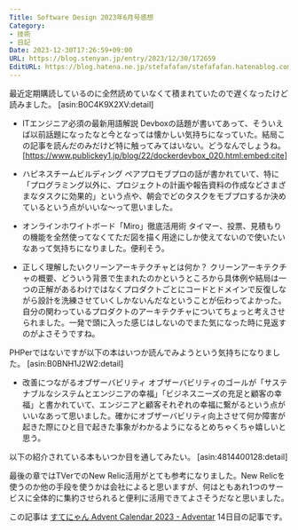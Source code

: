 ```yaml
---
Title: Software Design 2023年6月号感想
Category:
- 技術
- 日記
Date: 2023-12-30T17:26:59+09:00
URL: https://blog.stenyan.jp/entry/2023/12/30/172659
EditURL: https://blog.hatena.ne.jp/stefafafan/stefafafan.hatenablog.com/atom/entry/6801883189070939972
---
```


最近定期購読しているのに全然読めていなくて積まれていたので遅くなったけど読みました。
[asin:B0C4K9X2XV:detail]

* ITエンジニア必須の最新用語解説
Devboxの話題が書いてあって、そういえば以前話題になったなと今となっては懐かしい気持ちになっていた。結局この記事を読んだのみだけど特に触ってみてはいない。どうなんでしょうね。
[https://www.publickey1.jp/blog/22/dockerdevbox_020.html:embed:cite]

* ハピネスチームビルディング
ペアプロモブプロの話が書かれていて、特に「プログラミング以外に、プロジェクトの計画や報告資料の作成などさまざまなタスクに効果的」という点や、朝会でどのタスクをモブプロするか決めているという点がいいな〜って思いました。

* オンラインホワイトボード「Miro」徹底活用術
タイマー、投票、見積もりの機能を全然使ってなくてただ図を描く用途にしか使えてないので使いたいなあって気持ちになりました。便利そう。

* 正しく理解したいクリーンアーキテクチャとは何か？
クリーンアーキテクチャの概要、どういう背景で生まれたのかというところから具体例や結局は一つの正解があるわけではなくプロダクトごとにコードとドメインで反復しながら設計を洗練させていくしかないんだなということが伝わってよかった。自分の関わっているプロダクトのアーキテクチャについてちょっと考えさせられました。一発で頭に入った感じはしないのでまた気になった時に見返すのがよさそうですね。

PHPerではないですが以下の本はいつか読んでみようという気持ちになりました。
[asin:B0BNH1J2W2:detail]

* 改善につながるオブザーバビリティ
オブザーバビリティのゴールが「サステナブルなシステムとエンジニアの幸福」「ビジネスニーズの充足と顧客の幸福」と書かれていて、エンジニアと顧客それぞれの幸福に繋がるという点がいいなあって思いました。確かにオブザーバビリティ向上させて何か障害が起きた際にひと目で起きた事象がわかるようになるとめちゃくちゃ嬉しいと思う。

以下の紹介されている本もいつか目を通してみたい。
[asin:4814400128:detail]

最後の章ではTVerでのNew Relic活用がとても参考になりました。New Relicを使うのか他の手段を使うかは会社によると思いますが、何はともあれ1つのサービスに全体的に集約させられると便利に活用できてよさそうだなと思いました。

この記事は <a href="https://adventar.org/calendars/8719">すてにゃん Advent Calendar 2023 - Adventar</a> 14日目の記事です。
